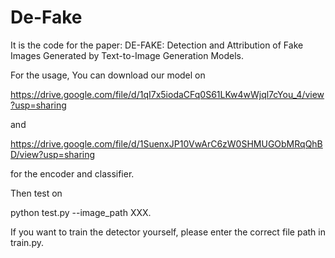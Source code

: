 # De-Fake

It is the code for the paper: DE-FAKE: Detection and Attribution of Fake Images Generated by Text-to-Image Generation Models.

For the usage, You can download our model on 

https://drive.google.com/file/d/1qI7x5iodaCFq0S61LKw4wWjql7cYou_4/view?usp=sharing

and

https://drive.google.com/file/d/1SuenxJP10VwArC6zW0SHMUGObMRqQhBD/view?usp=sharing

for the encoder and classifier.

Then test on 

python test.py --image_path XXX.

If you want to train the detector yourself, please enter the correct file path in train.py.

